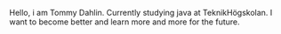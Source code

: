 Hello, i am Tommy Dahlin.
Currently studying java at TeknikHögskolan.
I want to become better and learn more and more for the future.

